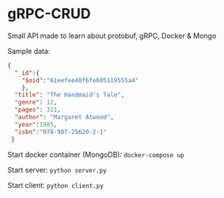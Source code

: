 # gRPC-CRUD
Small API made to learn about protobuf, gRPC, Docker &amp; Mongo

Sample data:
```json
{
  "_id":{
    "$oid":"61eefee40f6fe605119555a4"
    },
  "title": "The Handmaid's Tale",
  "genre": 12,
  "pages": 311,
  "author": "Margaret Atwood",
  "year":1985,
  "isbn":"978-987-25620-2-1"
 }
```

Start docker container (MongoDB):
```docker-compose up```

Start server:
```python server.py``` 

Start client:
```python client.py``` 
